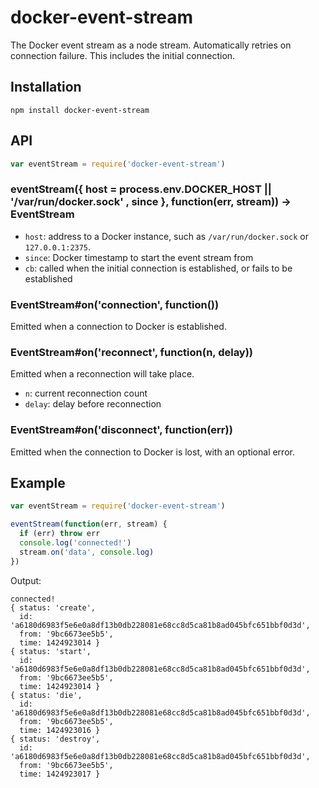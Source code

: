 # docker-event-stream

  The Docker event stream as a node stream.
  Automatically retries on connection failure. This includes the initial connection.

## Installation

    npm install docker-event-stream

## API
```js
var eventStream = require('docker-event-stream')
```

### eventStream({ host = process.env.DOCKER_HOST || '/var/run/docker.sock' , since }, function(err, stream)) -> EventStream

  * `host`: address to a Docker instance, such as `/var/run/docker.sock` or `127.0.0.1:2375`.
  * `since`: Docker timestamp to start the event stream from
  * `cb`: called when the initial connection is established, or fails to be established

### EventStream#on('connection', function())

  Emitted when a connection to Docker is established.

### EventStream#on('reconnect', function(n, delay))

  Emitted when a reconnection will take place.

  * `n`: current reconnection count
  * `delay`: delay before reconnection

### EventStream#on('disconnect', function(err))

  Emitted when the connection to Docker is lost, with an optional error.

## Example

```js
var eventStream = require('docker-event-stream')

eventStream(function(err, stream) {
  if (err) throw err
  console.log('connected!')
  stream.on('data', console.log)
})
```

  Output:

```
connected!
{ status: 'create',
  id: 'a6180d6983f5e6e0a8df13b0db228081e68cc8d5ca81b8ad045bfc651bbf0d3d',
  from: '9bc6673ee5b5',
  time: 1424923014 }
{ status: 'start',
  id: 'a6180d6983f5e6e0a8df13b0db228081e68cc8d5ca81b8ad045bfc651bbf0d3d',
  from: '9bc6673ee5b5',
  time: 1424923014 }
{ status: 'die',
  id: 'a6180d6983f5e6e0a8df13b0db228081e68cc8d5ca81b8ad045bfc651bbf0d3d',
  from: '9bc6673ee5b5',
  time: 1424923016 }
{ status: 'destroy',
  id: 'a6180d6983f5e6e0a8df13b0db228081e68cc8d5ca81b8ad045bfc651bbf0d3d',
  from: '9bc6673ee5b5',
  time: 1424923017 }
```
